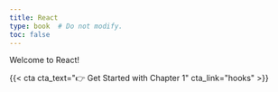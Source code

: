 ```yaml
---
title: React
type: book  # Do not modify.
toc: false
---
```


Welcome to React!

{{< cta cta_text="👉 Get Started with Chapter 1" cta_link="hooks" >}}